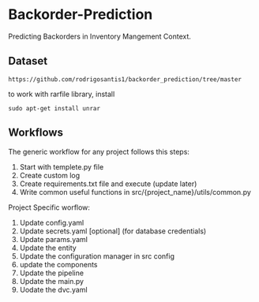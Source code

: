 # Backorder-Prediction
Predicting Backorders in Inventory Mangement Context.

## Dataset

```
https://github.com/rodrigosantis1/backorder_prediction/tree/master
```
to work with rarfile library, install

```
sudo apt-get install unrar
```

## Workflows

The generic workflow for any project follows this steps:

1. Start with templete.py file
2. Create custom log
3. Create requirements.txt file and execute (update later)
4. Write common useful functions in src/{project_name}/utils/common.py

Project Specific worflow:

1. Update config.yaml
2. Update secrets.yaml [optional] (for database credentials)
3. Update params.yaml
4. Update the entity
5. Update the configuration manager in src config
6. update the components
7. Update the pipeline
8. Update the main.py
9. Uodate the dvc.yaml
